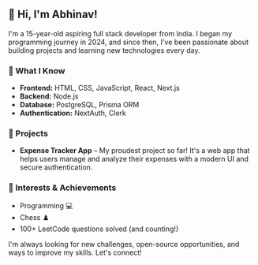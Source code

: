 ## 👋 Hi, I'm Abhinav!

I'm a 15-year-old aspiring full stack developer from India. I began my programming journey in 2024, and since then, I've been passionate about building projects and learning new technologies every day.

### 🚀 What I Know

- **Frontend:** HTML, CSS, JavaScript, React, Next.js
- **Backend:** Node.js
- **Database:** PostgreSQL, Prisma ORM
- **Authentication:** NextAuth, Clerk

### 🌟 Projects

- **Expense Tracker App** – My proudest project so far! It's a web app that helps users manage and analyze their expenses with a modern UI and secure authentication.

### 🧠 Interests & Achievements

- Programming 💻
- Chess ♟️
- 100+ LeetCode questions solved (and counting!)

I'm always looking for new challenges, open-source opportunities, and ways to improve my skills. Let's connect!
<!---
Its-Abhinav-Jangid/Its-Abhinav-Jangid is a ✨ special ✨ repository because its `README.md` (this file) appears on your GitHub profile.
You can click the Preview link to take a look at your changes.
--->
